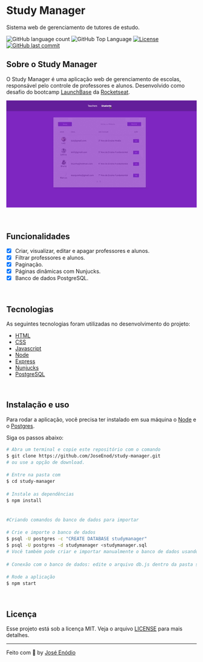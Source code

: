 # Study Manager

<p>Sistema web de gerenciamento de tutores de estudo.</p>

<p>
  <img alt="GitHub language count" src="https://img.shields.io/github/languages/count/JoseEnod/study-manager?color=3FCC4D&style=flat-square">
  <img alt="GitHub Top Language" src="https://img.shields.io/github/languages/top/JoseEnod/study-manager?color=3FCC4D&style=flat-square">
  <a href="https://opensource.org/licenses/MIT">
    <img alt="License" src="https://img.shields.io/badge/license-MIT-3FCC4D?style=flat-square">
  </a>
  <a href="https://github.com/JoseEnod/study-manager/commits/master">
    <img alt="GitHub last commit" src="https://img.shields.io/github/last-commit/JoseEnod/study-manager?color=3FCC4D&style=flat-square">
  </a>
</p>

## Sobre o Study Manager

O Study Manager é uma aplicação web de gerenciamento de escolas, responsável pelo controle de professores e alunos. Desenvolvido como desafio do bootcamp [LaunchBase](https://rocketseat.com.br/launchbase) da [Rocketseat](https://rocketseat.com.br/). 

<p align="center">
  <img src=".github/site.gif" alt="demonstração">
</p>

<br>

## Funcionalidades

- [X] Criar, visualizar, editar e apagar professores e alunos.
- [X] Filtrar professores e alunos.
- [X] Paginação.
- [X] Páginas dinâmicas com Nunjucks.
- [X] Banco de dados PostgreSQL.

<br>

## Tecnologias

As seguintes tecnologias foram utilizadas no desenvolvimento do projeto:

- [HTML](https://devdocs.io/html/)
- [CSS](https://devdocs.io/css/)
- [Javascript](https://devdocs.io/javascript/)
- [Node](https://nodejs.org/en/)
- [Express](https://expressjs.com/)
- [Nunjucks](https://mozilla.github.io/nunjucks/)
- [PostgreSQL](https://www.postgresql.org/)

<br>

## Instalação e uso

Para rodar a aplicação, você precisa ter instalado em sua máquina o [Node](https://nodejs.org/en/) e o [Postgres](https://www.postgresql.org/).

Siga os passos abaixo:
```bash
# Abra um terminal e copie este repositório com o comando
$ git clone https://github.com/JoseEnod/study-manager.git
# ou use a opção de download.
    
# Entre na pasta com 
$ cd study-manager

# Instale as dependências
$ npm install
    

#Criando comandos do banco de dados para importar

# Crie e importe o banco de dados
$ psql -U postgres -c "CREATE DATABASE studymanager"
$ psql -U postgres -d studymanager <studymanager.sql
# Você também pode criar e importar manualmente o banco de dados usando o pgAdmin ou outro gerenciador de bancos.
    
# Conexão com o banco de dados: edite o arquivo db.js dentro da pasta src/config com o seu user e password do Postgres.

# Rode a aplicação
$ npm start
```

<br>

## Licença

Esse projeto está sob a licença MIT. Veja o arquivo [LICENSE](/LICENSE) para mais detalhes.

---

Feito com :purple_heart: by [José Enódio](https://github.com/JoseEnod)